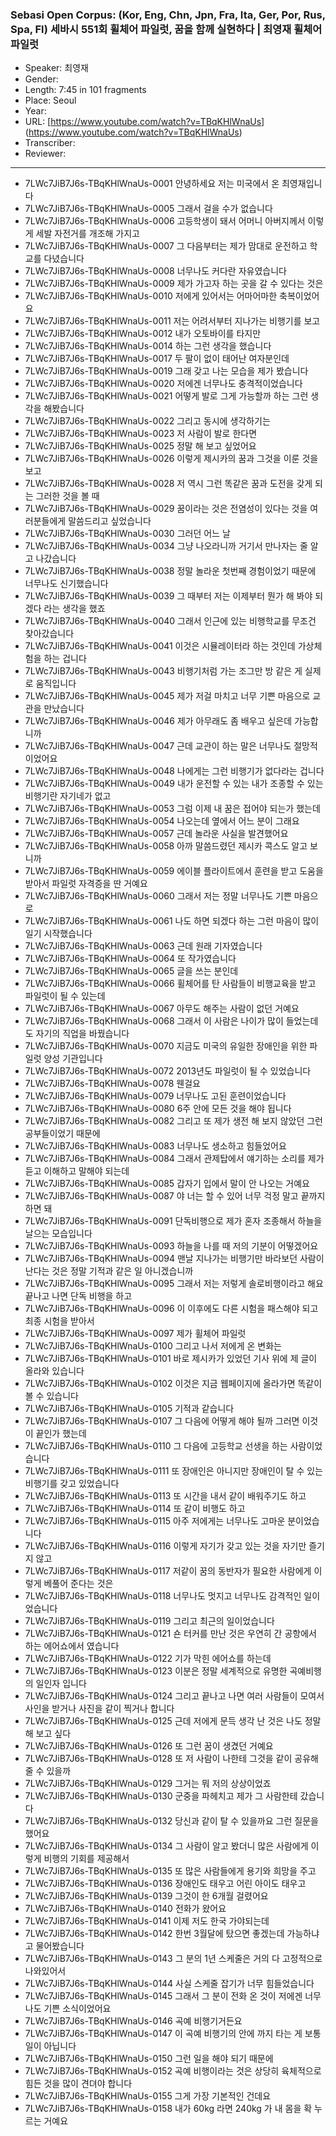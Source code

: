 ### Sebasi Open Corpus: (Kor, Eng, Chn, Jpn, Fra, Ita, Ger, Por, Rus, Spa, Fl) 세바시 551회 휠체어 파일럿, 꿈을 함께 실현하다 | 최영재 휠체어 파일럿

- Speaker: 최영재
- Gender: 
- Length: 7:45 in 101 fragments
- Place: Seoul
- Year: 
- URL: [https://www.youtube.com/watch?v=TBqKHlWnaUs] (https://www.youtube.com/watch?v=TBqKHlWnaUs)
- Transcriber: 
- Reviewer: 

---

- 7LWc7JiB7J6s-TBqKHlWnaUs-0001 안녕하세요 저는 미국에서 온 최영재입니다
- 7LWc7JiB7J6s-TBqKHlWnaUs-0005 그래서 걸을 수가 없습니다
- 7LWc7JiB7J6s-TBqKHlWnaUs-0006 고등학생이 돼서 어머니 아버지께서 이렇게 세발 자전거를 개조해 가지고
- 7LWc7JiB7J6s-TBqKHlWnaUs-0007 그 다음부터는 제가 맘대로 운전하고 학교를 다녔습니다
- 7LWc7JiB7J6s-TBqKHlWnaUs-0008 너무나도 커다란 자유였습니다
- 7LWc7JiB7J6s-TBqKHlWnaUs-0009 제가 가고자 하는 곳을 갈 수 있다는 것은
- 7LWc7JiB7J6s-TBqKHlWnaUs-0010 저에게 있어서는 어마어마한 축복이었어요
- 7LWc7JiB7J6s-TBqKHlWnaUs-0011 저는 어려서부터 지나가는 비행기를 보고
- 7LWc7JiB7J6s-TBqKHlWnaUs-0012 내가 오토바이를 타지만
- 7LWc7JiB7J6s-TBqKHlWnaUs-0014 하는 그런 생각을 했습니다
- 7LWc7JiB7J6s-TBqKHlWnaUs-0017 두 팔이 없이 태어난 여자분인데
- 7LWc7JiB7J6s-TBqKHlWnaUs-0019 그래 갖고 나는 모습을 제가 봤습니다
- 7LWc7JiB7J6s-TBqKHlWnaUs-0020 저에겐 너무나도 충격적이었습니다
- 7LWc7JiB7J6s-TBqKHlWnaUs-0021 어떻게 발로 그게 가능할까 하는 그런 생각을 해봤습니다
- 7LWc7JiB7J6s-TBqKHlWnaUs-0022 그리고 동시에 생각하기는
- 7LWc7JiB7J6s-TBqKHlWnaUs-0023 저 사람이 발로 한다면
- 7LWc7JiB7J6s-TBqKHlWnaUs-0025 정말 해 보고 싶었어요
- 7LWc7JiB7J6s-TBqKHlWnaUs-0026 이렇게 제시카의 꿈과 그것을 이룬 것을 보고
- 7LWc7JiB7J6s-TBqKHlWnaUs-0028 저 역시 그런 똑같은 꿈과 도전을 갖게 되는 그러한 것을 볼 때
- 7LWc7JiB7J6s-TBqKHlWnaUs-0029 꿈이라는 것은 전염성이 있다는 것을 여러분들에게 말씀드리고 싶었습니다
- 7LWc7JiB7J6s-TBqKHlWnaUs-0030 그러던 어느 날
- 7LWc7JiB7J6s-TBqKHlWnaUs-0034 그냥 나오라니까 거기서 만나자는 줄 알고 나갔습니다
- 7LWc7JiB7J6s-TBqKHlWnaUs-0038 정말 놀라운 첫번째 경험이었기 때문에 너무나도 신기했습니다
- 7LWc7JiB7J6s-TBqKHlWnaUs-0039 그 때부터 저는 이제부터 뭔가 해 봐야 되겠다 라는 생각을 했죠
- 7LWc7JiB7J6s-TBqKHlWnaUs-0040 그래서 인근에 있는 비행학교를 무조건 찾아갔습니다
- 7LWc7JiB7J6s-TBqKHlWnaUs-0041 이것은 시뮬레이터라 하는 것인데 가상체험을 하는 겁니다
- 7LWc7JiB7J6s-TBqKHlWnaUs-0043 비행기처럼 가는 조그만 방 같은 게 실제로 움직입니다
- 7LWc7JiB7J6s-TBqKHlWnaUs-0045 제가 저걸 마치고 너무 기쁜 마음으로 교관을 만났습니다
- 7LWc7JiB7J6s-TBqKHlWnaUs-0046 제가 아무래도 좀 배우고 싶은데 가능합니까
- 7LWc7JiB7J6s-TBqKHlWnaUs-0047 근데 교관이 하는 말은 너무나도 절망적이었어요
- 7LWc7JiB7J6s-TBqKHlWnaUs-0048 나에게는 그런 비행기가 없다라는 겁니다
- 7LWc7JiB7J6s-TBqKHlWnaUs-0049 내가 운전할 수 있는 내가 조종할 수 있는 비행기란 자기네가 없고
- 7LWc7JiB7J6s-TBqKHlWnaUs-0053 그럼 이제 내 꿈은 접어야 되는가 했는데
- 7LWc7JiB7J6s-TBqKHlWnaUs-0054 나오는데 옆에서 어느 분이 그래요
- 7LWc7JiB7J6s-TBqKHlWnaUs-0057 근데 놀라운 사실을 발견했어요
- 7LWc7JiB7J6s-TBqKHlWnaUs-0058 아까 말씀드렸던 제시카 콕스도 알고 보니까
- 7LWc7JiB7J6s-TBqKHlWnaUs-0059 에이블 플라이트에서 훈련을 받고 도움을 받아서 파일럿 자격증을 딴 거예요
- 7LWc7JiB7J6s-TBqKHlWnaUs-0060 그래서 저는 정말 너무나도 기쁜 마음으로
- 7LWc7JiB7J6s-TBqKHlWnaUs-0061 나도 하면 되겠다 하는 그런 마음이 많이 일기 시작했습니다
- 7LWc7JiB7J6s-TBqKHlWnaUs-0063 근데 원래 기자였습니다
- 7LWc7JiB7J6s-TBqKHlWnaUs-0064 또 작가였습니다
- 7LWc7JiB7J6s-TBqKHlWnaUs-0065 글을 쓰는 분인데
- 7LWc7JiB7J6s-TBqKHlWnaUs-0066 휠체어를 탄 사람들이 비행교육을 받고 파일럿이 될 수 있는데
- 7LWc7JiB7J6s-TBqKHlWnaUs-0067 아무도 해주는 사람이 없던 거예요
- 7LWc7JiB7J6s-TBqKHlWnaUs-0068 그래서 이 사람은 나이가 많이 들었는데도 자기의 직업을 바꿨습니다
- 7LWc7JiB7J6s-TBqKHlWnaUs-0070 지금도 미국의 유일한 장애인을 위한 파일럿 양성 기관입니다
- 7LWc7JiB7J6s-TBqKHlWnaUs-0072 2013년도 파일럿이 될 수 있었습니다
- 7LWc7JiB7J6s-TBqKHlWnaUs-0078 웬걸요
- 7LWc7JiB7J6s-TBqKHlWnaUs-0079 너무나도 고된 훈련이었습니다
- 7LWc7JiB7J6s-TBqKHlWnaUs-0080 6주 안에 모든 것을 해야 됩니다
- 7LWc7JiB7J6s-TBqKHlWnaUs-0082 그리고 또 제가 생전 해 보지 않았던 그런 공부들이었기 때문에
- 7LWc7JiB7J6s-TBqKHlWnaUs-0083 너무나도 생소하고 힘들었어요
- 7LWc7JiB7J6s-TBqKHlWnaUs-0084 그래서 관제탑에서 얘기하는 소리를 제가 듣고 이해하고 말해야 되는데
- 7LWc7JiB7J6s-TBqKHlWnaUs-0085 갑자기 입에서 말이 안 나오는 거예요
- 7LWc7JiB7J6s-TBqKHlWnaUs-0087 야 너는 할 수 있어 너무 걱정 말고 끝까지 하면 돼
- 7LWc7JiB7J6s-TBqKHlWnaUs-0091 단독비행으로 제가 혼자 조종해서 하늘을 날으는 모습입니다
- 7LWc7JiB7J6s-TBqKHlWnaUs-0093 하늘을 나를 때 저의 기분이 어떻겠어요
- 7LWc7JiB7J6s-TBqKHlWnaUs-0094 맨날 지나가는 비행기만 바라보던 사람이 난다는 것은 정말 기적과 같은 일 아니겠습니까
- 7LWc7JiB7J6s-TBqKHlWnaUs-0095 그래서 저는 저렇게 솔로비행이라고 해요 끝나고 나면 단독 비행을 하고
- 7LWc7JiB7J6s-TBqKHlWnaUs-0096 이 이후에도 다른 시험을 패스해야 되고 최종 시험을 받아서
- 7LWc7JiB7J6s-TBqKHlWnaUs-0097 제가 휠체어 파일럿
- 7LWc7JiB7J6s-TBqKHlWnaUs-0100 그리고 나서 저에게 온 변화는
- 7LWc7JiB7J6s-TBqKHlWnaUs-0101 바로 제시카가 있었던 기사 위에 제 글이 올라와 있습니다
- 7LWc7JiB7J6s-TBqKHlWnaUs-0102 이것은 지금 웹페이지에 올라가면 똑같이 볼 수 있습니다
- 7LWc7JiB7J6s-TBqKHlWnaUs-0105 기적과 같습니다
- 7LWc7JiB7J6s-TBqKHlWnaUs-0107 그 다음에 어떻게 해야 될까 그러면 이것이 끝인가 했는데
- 7LWc7JiB7J6s-TBqKHlWnaUs-0110 그 다음에 고등학교 선생을 하는 사람이었습니다
- 7LWc7JiB7J6s-TBqKHlWnaUs-0111 또 장애인은 아니지만 장애인이 탈 수 있는 비행기를 갖고 있었습니다
- 7LWc7JiB7J6s-TBqKHlWnaUs-0113 또 시간을 내서 같이 배워주기도 하고
- 7LWc7JiB7J6s-TBqKHlWnaUs-0114 또 같이 비행도 하고
- 7LWc7JiB7J6s-TBqKHlWnaUs-0115 아주 저에게는 너무나도 고마운 분이었습니다
- 7LWc7JiB7J6s-TBqKHlWnaUs-0116 이렇게 자기가 갖고 있는 것을 자기만 즐기지 않고
- 7LWc7JiB7J6s-TBqKHlWnaUs-0117 저같이 꿈의 동반자가 필요한 사람에게 이렇게 베풀어 준다는 것은
- 7LWc7JiB7J6s-TBqKHlWnaUs-0118 너무나도 멋지고 너무나도 감격적인 일이었습니다
- 7LWc7JiB7J6s-TBqKHlWnaUs-0119 그리고 최근의 일이었습니다
- 7LWc7JiB7J6s-TBqKHlWnaUs-0121 숀 터커를 만난 것은 우연히 간 공항에서 하는 에어쇼에서 였습니다
- 7LWc7JiB7J6s-TBqKHlWnaUs-0122 기가 막힌 에어쇼를 하는데
- 7LWc7JiB7J6s-TBqKHlWnaUs-0123 이분은 정말 세계적으로 유명한 곡예비행의 일인자 입니다
- 7LWc7JiB7J6s-TBqKHlWnaUs-0124 그리고 끝나고 나면 여러 사람들이 모여서 사인을 받거나 사진을 같이 찍거나 합니다
- 7LWc7JiB7J6s-TBqKHlWnaUs-0125 근데 저에게 문득 생각 난 것은 나도 정말 해 보고 싶다
- 7LWc7JiB7J6s-TBqKHlWnaUs-0126 또 그런 꿈이 생겼던 거예요
- 7LWc7JiB7J6s-TBqKHlWnaUs-0128 또 저 사람이 나한테 그것을 같이 공유해 줄 수 있을까
- 7LWc7JiB7J6s-TBqKHlWnaUs-0129 그거는 뭐 저의 상상이었죠
- 7LWc7JiB7J6s-TBqKHlWnaUs-0130 군중을 파헤치고 제가 그 사람한테 갔습니다
- 7LWc7JiB7J6s-TBqKHlWnaUs-0132 당신과 같이 탈 수 있을까요 그런 질문을 했어요
- 7LWc7JiB7J6s-TBqKHlWnaUs-0134 그 사람이 알고 봤더니 많은 사람에게 이렇게 비행의 기회를 제공해서
- 7LWc7JiB7J6s-TBqKHlWnaUs-0135 또 많은 사람들에게 용기와 희망을 주고
- 7LWc7JiB7J6s-TBqKHlWnaUs-0136 장애인도 태우고 어린 아이도 태우고
- 7LWc7JiB7J6s-TBqKHlWnaUs-0139 그것이 한 6개월 걸렸어요
- 7LWc7JiB7J6s-TBqKHlWnaUs-0140 전화가 왔어요
- 7LWc7JiB7J6s-TBqKHlWnaUs-0141 이제 저도 한국 가야되는데
- 7LWc7JiB7J6s-TBqKHlWnaUs-0142 한번 3월달에 탔으면 좋겠는데 가능하냐고 물어봤습니다
- 7LWc7JiB7J6s-TBqKHlWnaUs-0143 그 분의 1년 스케줄은 거의 다 고정적으로 나와있어서
- 7LWc7JiB7J6s-TBqKHlWnaUs-0144 사실 스케줄 잡기가 너무 힘들었습니다
- 7LWc7JiB7J6s-TBqKHlWnaUs-0145 그래서 그 분이 전화 온 것이 저에겐 너무나도 기쁜 소식이었어요
- 7LWc7JiB7J6s-TBqKHlWnaUs-0146 곡예 비행기거든요
- 7LWc7JiB7J6s-TBqKHlWnaUs-0147 이 곡예 비행기의 안에 까지 타는 게 보통 일이 아닙니다
- 7LWc7JiB7J6s-TBqKHlWnaUs-0150 그런 일을 해야 되기 때문에
- 7LWc7JiB7J6s-TBqKHlWnaUs-0152 곡예 비행이라는 것은 상당히 육체적으로 힘든 것을 많이 견뎌야 합니다
- 7LWc7JiB7J6s-TBqKHlWnaUs-0155 그게 가장 기본적인 건데요
- 7LWc7JiB7J6s-TBqKHlWnaUs-0158 내가 60kg 라면 240kg 가 내 몸을 확 누르는 거예요
